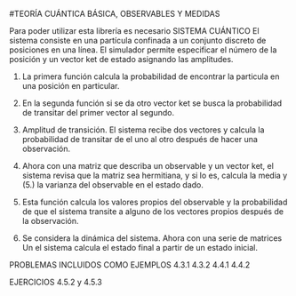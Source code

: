 #TEORÍA CUÁNTICA BÁSICA, OBSERVABLES Y MEDIDAS

Para poder utilizar esta librería es necesario 
SISTEMA CUÁNTICO
El sistema consiste en una partícula confinada a un conjunto discreto de posiciones en una línea. El simulador permite especificar el número de la posición y un vector ket de estado asignando las amplitudes.

1. La primera función calcula la probabilidad de encontrar la particula en una posición en particular.
2. En la segunda función si se da otro vector ket se busca la probabilidad de transitar del primer vector al segundo.
3. Amplitud de transición. El sistema recibe dos vectores y calcula la probabilidad de transitar de el uno al otro después de hacer una observación.
4. Ahora con una matriz que describa un observable y un vector ket, el sistema revisa que la matriz sea hermitiana, y si lo es, calcula la media y (5.) la varianza del observable en el estado dado.
6. Esta función calcula los valores propios del observable y la probabilidad de que el sistema transite a alguno de los vectores propios después de la observación.

4. Se considera la dinámica del sistema. Ahora con una serie de matrices Un el sistema calcula el estado final a partir de un estado inicial.

PROBLEMAS INCLUIDOS COMO EJEMPLOS
4.3.1
4.3.2
4.4.1
4.4.2

EJERCICIOS 4.5.2 y 4.5.3
